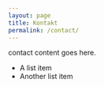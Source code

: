 ```yaml
---
layout: page
title: Kontakt
permalink: /contact/
---
```


contact content goes here.

* A list item
* Another list item
